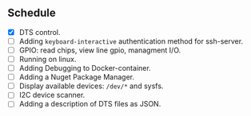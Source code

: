 ## Schedule

- [x] DTS control.
- [ ] Adding `keyboard-interactive` authentication method for ssh-server.
- [ ] GPIO: read chips, view line gpio, managment I/O.
- [ ] Running on linux.
- [ ] Adding Debugging to Docker-container.
- [ ] Adding a Nuget Package Manager.
- [ ] Display available devices: `/dev/*` and sysfs.
- [ ] I2C device scanner.
- [ ] Adding a description of DTS files as JSON.
